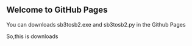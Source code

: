 ## Welcome to GitHub Pages

You can downloads sb3tosb2.exe and sb3tosb2.py in the Github Pages

So,this is downloads
